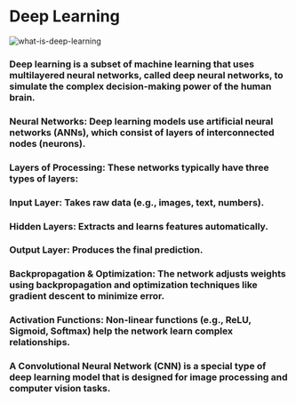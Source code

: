# Deep Learning
![what-is-deep-learning](https://github.com/user-attachments/assets/c83148eb-2ead-4c4f-9c22-ab2d400d87f4)
### Deep learning is a subset of machine learning that uses multilayered neural networks, called deep neural networks, to simulate the complex decision-making power of the human brain.
### Neural Networks: Deep learning models use artificial neural networks (ANNs), which consist of layers of interconnected nodes (neurons).
### Layers of Processing: These networks typically have three types of layers:
 ### Input Layer: Takes raw data (e.g., images, text, numbers).
###  Hidden Layers: Extracts and learns features automatically.
 ### Output Layer: Produces the final prediction.
### Backpropagation & Optimization: The network adjusts weights using backpropagation and optimization techniques like gradient descent to minimize error.
### Activation Functions: Non-linear functions (e.g., ReLU, Sigmoid, Softmax) help the network learn complex relationships.
### A Convolutional Neural Network (CNN) is a special type of deep learning model that is designed for image processing and computer vision tasks. 
